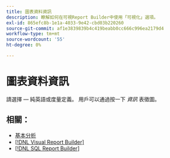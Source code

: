```yaml
---
title: 圖表資料資訊
description: 瞭解如何在可視Report Builder中使用「可視化」選項。
exl-id: 865efc8b-1e1a-4033-9e42-cbd03b220260
source-git-commit: af1e3839839b4c419beabb0cc666c996ea2179d4
workflow-type: tm+mt
source-wordcount: '55'
ht-degree: 0%

---
```


# 圖表資料資訊

請選擇 — 純英語或度量定義。 用戶可以通過按一下 _資訊_ 表徵圖。

## 相關：

* [基本分析](../../data-analyst/analysis/basic-analytics.md)
* [[!DNL Visual Report Builder]](../../data-user/reports/ess-rpt-build-visual.md)
* [[!DNL SQL Report Builder]](../../data-analyst/dev-reports/sql-rpt-bldr.md)
